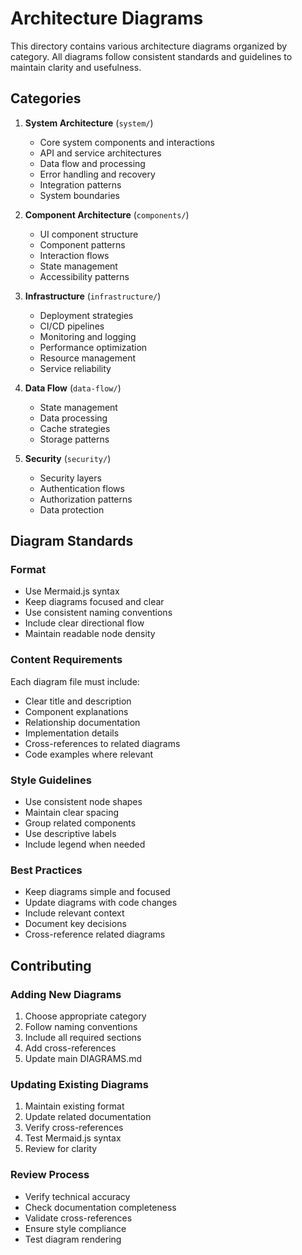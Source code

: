 # Architecture Diagrams

This directory contains various architecture diagrams organized by category. All diagrams follow consistent standards and guidelines to maintain clarity and usefulness.

## Categories

1. **System Architecture** (`system/`)

   - Core system components and interactions
   - API and service architectures
   - Data flow and processing
   - Error handling and recovery
   - Integration patterns
   - System boundaries

2. **Component Architecture** (`components/`)

   - UI component structure
   - Component patterns
   - Interaction flows
   - State management
   - Accessibility patterns

3. **Infrastructure** (`infrastructure/`)

   - Deployment strategies
   - CI/CD pipelines
   - Monitoring and logging
   - Performance optimization
   - Resource management
   - Service reliability

4. **Data Flow** (`data-flow/`)

   - State management
   - Data processing
   - Cache strategies
   - Storage patterns

5. **Security** (`security/`)
   - Security layers
   - Authentication flows
   - Authorization patterns
   - Data protection

## Diagram Standards

### Format

- Use Mermaid.js syntax
- Keep diagrams focused and clear
- Use consistent naming conventions
- Include clear directional flow
- Maintain readable node density

### Content Requirements

Each diagram file must include:

- Clear title and description
- Component explanations
- Relationship documentation
- Implementation details
- Cross-references to related diagrams
- Code examples where relevant

### Style Guidelines

- Use consistent node shapes
- Maintain clear spacing
- Group related components
- Use descriptive labels
- Include legend when needed

### Best Practices

- Keep diagrams simple and focused
- Update diagrams with code changes
- Include relevant context
- Document key decisions
- Cross-reference related diagrams

## Contributing

### Adding New Diagrams

1. Choose appropriate category
2. Follow naming conventions
3. Include all required sections
4. Add cross-references
5. Update main DIAGRAMS.md

### Updating Existing Diagrams

1. Maintain existing format
2. Update related documentation
3. Verify cross-references
4. Test Mermaid.js syntax
5. Review for clarity

### Review Process

- Verify technical accuracy
- Check documentation completeness
- Validate cross-references
- Ensure style compliance
- Test diagram rendering
